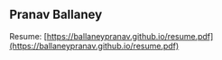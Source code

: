 ## Pranav Ballaney

Resume: [https://ballaneypranav.github.io/resume.pdf](https://ballaneypranav.github.io/resume.pdf)